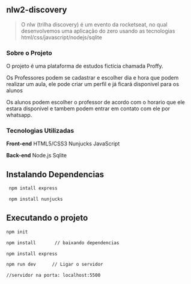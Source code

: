## nlw2-discovery

>O nlw (trilha discovery) é um evento da rocketseat, no qual desenvolvemos uma aplicação do zero usando as tecnologias html/css/javascript/nodejs/sqlite

### Sobre o Projeto
O projeto é uma plataforma de estudos ficticia chamada Proffy.

Os Professores podem se cadastrar e escolher dia e hora que podem realizar um aula, ele pode criar um perfil e já ficará disponivel para os alunos

Os alunos podem escolher o professor de acordo com o horario que ele estara disponivel e tambem podem entrar em contato com ele por whatsapp.

### Tecnologias Utilizadas

**Front-end**
 HTML5/CSS3 
 Nunjucks
 JavaScript

**Back-end**
Node.js 
Sqlite

## Instalando Dependencias

```sh
 npm intall express

 npm install nunjucks
```

## Executando o projeto 
```sh
npm init

npm install       // baixando dependencias

npm install express

npm run dev      // Ligar o servidor

//servidor na porta: localhost:5500
```